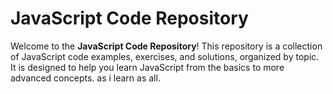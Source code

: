 # JavaScript Code Repository

Welcome to the **JavaScript Code Repository**! This repository is a collection of JavaScript code examples, exercises, and solutions, organized by topic. It is designed to help you learn JavaScript from the basics to more advanced concepts.
as i learn as all.
